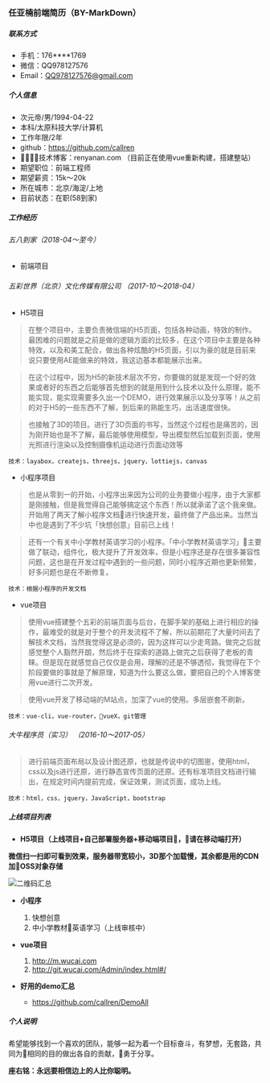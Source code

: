 ### 任亚楠前端简历（BY-MarkDown）

##### 联系方式

- 手机：176****1769
- 微信：QQ978127576
- Email：QQ978127576@gmail.com

##### 个人信息

- 次元帝/男/1994-04-22
- 本科/太原科技大学/计算机
- 工作年限/2年
- github：https://github.com/callren
- 技术博客：renyanan.com （目前正在使用vue重新构建，搭建整站）
- 期望职位：前端工程师
- 期望薪资：15k～20k 
- 所在城市：北京/海淀/上地
- 目前状态：在职(58到家)

##### 工作经历

###### 五八到家（2018-04～至今）

- 前端项目

###### 五彩世界（北京）文化传媒有限公司 （2017-10～2018-04）

- H5项目

> 在整个项目中，主要负责微信端的H5页面，包括各种动画，特效的制作。最困难的问题就是之前是做的逻辑方面的比较多，在这个项目中主要是各种特效，以及和美工配合，做出各种炫酷的H5页面，引以为豪的就是目前来说只要使用AE能做来的特效，我这边基本都能展示出来。

> 在这个过程中，因为H5的新技术层次不穷，你要做的就是发现一个好的效果或者好的东西之后能够首先想到的就是用到什么技术以及什么原理，能不能实现，能实现需要多久出一个DEMO，进行效果展示以及分享等！从之前的对于H5的一些东西不了解，到后来的熟能生巧，出活速度很快。

> 也接触了3D的项目。进行了3D页面的书写，当然这个过程也是痛苦的，因为刚开始也是不了解，最后能够使用模型，导出模型然后加载到页面，使用光照进行渲染以及控制摄像机运动进行页面动效等

    技术：layabox，createjs，threejs，jquery，lottiejs，canvas

- 小程序项目

> 也是从零到一的开始，小程序出来因为公司的业务要做小程序，由于大家都是刚接触，但是我觉得自己能够搞定这个东西！所以就承诺了这个我来做。开始用了两天了解小程序文档进行快速开发，最终做了产品出来。当然当中也是遇到了不少坑「快想创意」目前已上线！

> 还有一个有关中小学教材英语学习的小程序。「中小学教材英语学习」主要做了联动，组件化，极大提升了开发效率，但是小程序还是存在很多兼容性问题，这也是在开发过程中遇到的一些问题，同时小程序近期也更新频繁，好多问题也是在不断修复。

    技术：根据小程序的开发文档

- vue项目

> 使用vue搭建整个五彩的前端页面与后台，在脚手架的基础上进行相应的操作，最难受的就是对于整个的开发流程不了解，所以前期花了大量时间去了解技术文档，当然我觉得这是必须的，因为这样可以少走弯路。做完之后就感觉整个人豁然开朗，然后终于在探索的道路上做完之后获得了老板的青睐。但是现在就感觉自己仅仅是会用，理解的还是不够透彻，我觉得在下个阶段要做的事就是了解原理，知道为什么要这么做，要把自己的个人博客使用vue进行二次开发。

> 使用vue开发了移动端的M站点，加深了vue的使用。多层嵌套不刷新。

    技术：vue-cli，vue-router，vueX，git管理

###### 大牛程序员（实习） （2016-10～2017-05）

> 进行前端页面布局以及设计图还原，也就是传说中的切图崽，使用html，css以及js进行还原，进行静态宣传页面的还原。还有标准项目文档进行输出，在规定时间内提前完成，保证效果，测试页面，成功上线。

    技术：html，css，jquery，JavaScript，bootstrap

##### 上线项目列表

- **H5项目（上线项目+自己部署服务器+移动端项目，请在移动端打开）**

**微信扫一扫即可看到效果，服务器带宽较小，3D那个加载慢，其余都是用的CDN加OSS对象存储**

![二维码汇总](http://p59f3htps.bkt.clouddn.com/%E4%BA%8C%E7%BB%B4%E7%A0%81%E6%B1%87%E6%80%BB.jpg)

- **小程序**

    1. 快想创意
    2. 中小学教材英语学习（上线审核中）
    
- **vue项目**

    1. http://m.wucai.com
    2. http://git.wucai.com/Admin/index.html#/

- **好用的demo汇总**

    * https://github.com/callren/DemoAll

##### 个人说明

希望能够找到一个喜欢的团队，能够一起为着一个目标奋斗，有梦想，无套路，共同为相同的目的做出各自的贡献，勇于分享。

**座右铭：永远要相信边上的人比你聪明。**